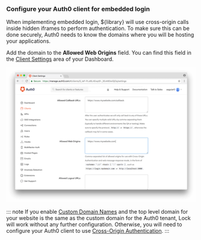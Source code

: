 ### Configure your Auth0 client for embedded login

When implementing embedded login, ${library} will use cross-origin calls inside hidden iframes to perform authentication. To make sure this can be done securely, Auth0 needs to know the domains where you will be hosting your applications.

Add the domain to the **Allowed Web Origins** field. You can find this field in the [Client Settings](${manage_url}/#/clients/${account.clientId}/settings) area of your Dashboard.

![Allowed Web Origins](/media/articles/libraries/lock/allowed-origins.png)

::: note
If you enable [Custom Domain Names](/custom-domains) and the top level domain for your website is the same as the custom domain for the Auth0 tenant, Lock will work without any further configuration. Otherwise, you will need to configure your Auth0 client to use [Cross-Origin Authentication](/cross-origin-authentication).
:::